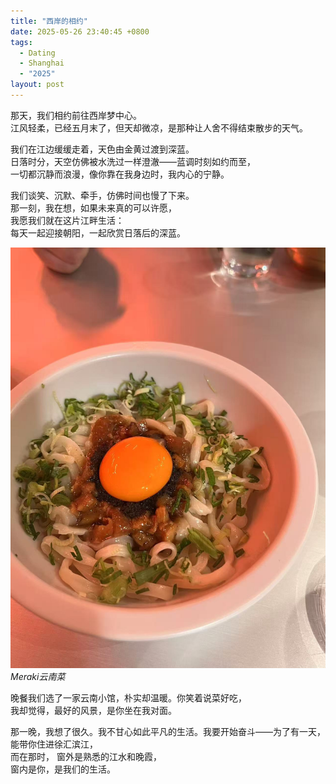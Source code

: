 ```yaml
---
title: "西岸的相约"
date: 2025-05-26 23:40:45 +0800
tags:
  - Dating
  - Shanghai
  - "2025"
layout: post
---
```


那天，我们相约前往西岸梦中心。  
江风轻柔，已经五月末了，但天却微凉，是那种让人舍不得结束散步的天气。

我们在江边缓缓走着，天色由金黄过渡到深蓝。  
日落时分，天空仿佛被水洗过一样澄澈——蓝调时刻如约而至，  
一切都沉静而浪漫，像你靠在我身边时，我内心的宁静。

我们谈笑、沉默、牵手，仿佛时间也慢了下来。  
那一刻，我在想，如果未来真的可以许愿，  
我愿我们就在这片江畔生活：  
每天一起迎接朝阳，一起欣赏日落后的深蓝。

![Meraki云南菜](/assets/202505/16.jpg)
*Meraki云南菜*

晚餐我们选了一家云南小馆，朴实却温暖。你笑着说菜好吃，  
我却觉得，最好的风景，是你坐在我对面。

那一晚，我想了很久。我不甘心如此平凡的生活。我要开始奋斗——为了有一天，能带你住进徐汇滨江，  
而在那时，
窗外是熟悉的江水和晚霞，  
窗内是你，是我们的生活。